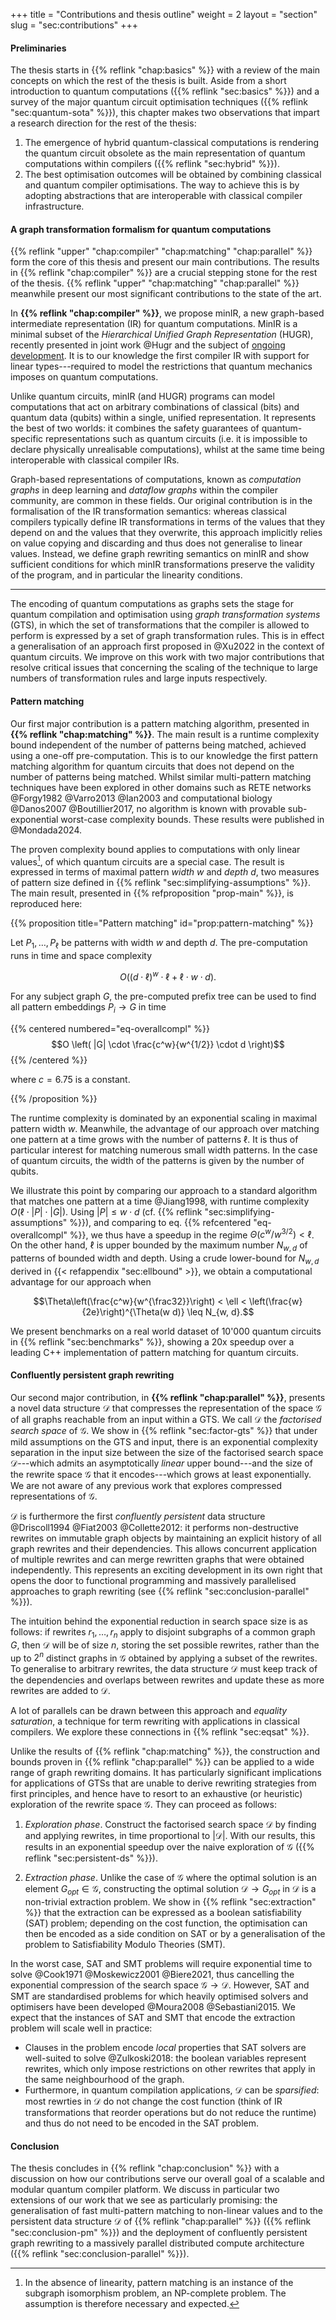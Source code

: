 +++
title = "Contributions and thesis outline"
weight = 2
layout = "section"
slug = "sec:contributions"
+++

#### Preliminaries

The thesis starts in {{% reflink "chap:basics" %}} with a review of the main
concepts on which the rest of the thesis is built. Aside from a short
introduction to quantum computations ({{% reflink "sec:basics" %}}) and a survey
of the major quantum circuit optimisation techniques
({{% reflink "sec:quantum-sota" %}}), this chapter makes two observations that
impart a research direction for the rest of the thesis:

1. The emergence of hybrid quantum-classical computations is rendering the
   quantum circuit obsolete as the main representation of quantum computations
   within compilers ({{% reflink "sec:hybrid" %}}).
2. The best optimisation outcomes will be obtained by combining classical and
   quantum compiler optimisations. The way to achieve this is by adopting
   abstractions that are interoperable with classical compiler infrastructure.

#### A graph transformation formalism for quantum computations

{{% reflink "upper" "chap:compiler" "chap:matching" "chap:parallel" %}} form the
core of this thesis and present our main contributions. The results in
{{% reflink "chap:compiler" %}} are a crucial stepping stone for the rest of the
thesis. {{% reflink "upper" "chap:matching" "chap:parallel" %}} meanwhile
present our most significant contributions to the state of the art.

In **{{% reflink "chap:compiler" %}}**, we propose minIR, a new graph-based
intermediate representation (IR) for quantum computations. MinIR is a minimal
subset of the _Hierarchical Unified Graph Representation_ (HUGR), recently
presented in joint work @Hugr and the subject of
[ongoing development](https://github.com/CQCL/hugr). It is to our knowledge the
first compiler IR with support for linear types---required to model the
restrictions that quantum mechanics imposes on quantum computations.

Unlike quantum circuits, minIR (and HUGR) programs can model computations that
act on arbitrary combinations of classical (bits) and quantum data (qubits)
within a single, unified representation. It represents the best of two worlds:
it combines the safety guarantees of quantum-specific representations such as
quantum circuits (i.e. it is impossible to declare physically unrealisable
computations), whilst at the same time being interoperable with classical
compiler IRs.

Graph-based representations of computations, known as _computation graphs_ in
deep learning and _dataflow graphs_ within the compiler community, are common in
these fields. Our original contribution is in the formalisation of the IR
transformation semantics: whereas classical compilers typically define IR
transformations in terms of the values that they depend on and the values that
they overwrite, this approach implicitly relies on value copying and discarding
and thus does not generalise to linear values. Instead, we define graph
rewriting semantics on minIR and show sufficient conditions for which minIR
transformations preserve the validity of the program, and in particular the
linearity conditions.

---

The encoding of quantum computations as graphs sets the stage for quantum
compilation and optimisation using _graph transformation systems_ (GTS), in
which the set of transformations that the compiler is allowed to perform is
expressed by a set of graph transformation rules. This is in effect a
generalisation of an approach first proposed in @Xu2022 in the context of
quantum circuits. We improve on this work with two major contributions that
resolve critical issues that concerning the scaling of the technique to large
numbers of transformation rules and large inputs respectively.

#### Pattern matching

Our first major contribution is a pattern matching algorithm, presented in
**{{% reflink "chap:matching" %}}**. The main result is a runtime complexity
bound independent of the number of patterns being matched, achieved using a
one-off pre-computation. This is to our knowledge the first pattern matching
algorithm for quantum circuits that does not depend on the number of patterns
being matched. Whilst similar multi-pattern matching techniques have been
explored in other domains such as RETE networks @Forgy1982 @Varro2013 @Ian2003
and computational biology @Danos2007 @Boutillier2017, no algorithm is known with
provable sub-exponential worst-case complexity bounds. These results were
published in @Mondada2024.

The proven complexity bound applies to computations with only linear
values[^otherwisehard], of which quantum circuits are a special case. The result
is expressed in terms of maximal pattern _width_ $w$ and _depth_ $d$, two
measures of pattern size defined in
{{% reflink "sec:simplifying-assumptions" %}}. The main result, presented in
{{% refproposition "prop-main" %}}, is reproduced here:

[^otherwisehard]:
    In the absence of linearity, pattern matching is an instance of the subgraph
    isomorphism problem, an NP-complete problem. The assumption is therefore
    necessary and expected.

{{% proposition title="Pattern matching" id="prop:pattern-matching" %}}

Let $P_1, \dots, P_\ell$ be patterns with width $w$ and depth $d$. The
pre-computation runs in time and space complexity

$$O \left( (d\cdot \ell)^w \cdot \ell + \ell \cdot w \cdot d \right).$$

For any subject graph $G$, the pre-computed prefix tree can be used to find all
pattern embeddings $P_i \to G$ in time

{{% centered numbered="eq-overallcompl" %}}
$$O \left( |G| \cdot \frac{c^w}{w^{1/2}} \cdot d \right)$$ {{% /centered %}}

where $c = 6.75$ is a constant.

{{% /proposition %}}

The runtime complexity is dominated by an exponential scaling in maximal pattern
width $w$. Meanwhile, the advantage of our approach over matching one pattern at
a time grows with the number of patterns $\ell$. It is thus of particular
interest for matching numerous small width patterns. In the case of quantum
circuits, the width of the patterns is given by the number of qubits.

We illustrate this point by comparing our approach to a standard algorithm that
matches one pattern at a time @Jiang1998, with runtime complexity
$O(\ell \cdot |P| \cdot |G|)$. Using $|P| \leq w\cdot d$ (cf.
{{% reflink "sec:simplifying-assumptions" %}}), and comparing to eq.
{{% refcentered "eq-overallcompl" %}}, we thus have a speedup in the regime
$\Theta(c^w / w^{3/2}) < \ell$. On the other hand, $\ell$ is upper bounded by
the maximum number $N_{w, d}$ of patterns of bounded width and depth. Using a
crude lower-bound for $N_{w,d}$ derived in {{< refappendix "sec:ellbound" >}},
we obtain a computational advantage for our approach when

$$\Theta\left(\frac{c^w}{w^{\frac32}}\right) < \ell < \left(\frac{w}{2e}\right)^{\Theta(w d)} \leq N_{w, d}.$$

We present benchmarks on a real world dataset of 10'000 quantum circuits in
{{% reflink "sec:benchmarks" %}}, showing a 20x speedup over a leading C++
implementation of pattern matching for quantum circuits.

#### Confluently persistent graph rewriting

Our second major contribution, in **{{% reflink "chap:parallel" %}}**, presents
a novel data structure $\mathcal{D}$ that compresses the representation of the
space $\mathcal{G}$ of all graphs reachable from an input within a GTS. We call
$\mathcal{D}$ the _factorised search space_ of $\mathcal{G}$. We show in
{{% reflink "sec:factor-gts" %}} that under mild assumptions on the GTS and
input, there is an exponential complexity separation in the input size between
the size of the factorised search space $\mathcal{D}$---which admits an
asymptotically _linear_ upper bound---and the size of the rewrite space
$\mathcal{G}$ that it encodes---which grows at least exponentially. We are not
aware of any previous work that explores compressed representations of
$\mathcal{G}$.

$\mathcal{D}$ is furthermore the first _confluently persistent_ data structure
@Driscoll1994 @Fiat2003 @Collette2012: it performs non-destructive rewrites on
immutable graph objects by maintaining an explicit history of all graph rewrites
and their dependencies. This allows concurrent application of multiple rewrites
and can merge rewritten graphs that were obtained independently. This represents
an exciting development in its own right that opens the door to functional
programming and massively parallelised approaches to graph rewriting (see
{{% reflink "sec:conclusion-parallel" %}}).

The intuition behind the exponential reduction in search space size is as
follows: if rewrites $r_1, \dots, r_n$ apply to disjoint subgraphs of a common
graph $G$, then $\mathcal{D}$ will be of size $n$, storing the set possible
rewrites, rather than the up to $2^n$ distinct graphs in $\mathcal{G}$ obtained
by applying a subset of the rewrites. To generalise to arbitrary rewrites, the
data structure $\mathcal{D}$ must keep track of the dependencies and overlaps
between rewrites and update these as more rewrites are added to $\mathcal{D}$.

A lot of parallels can be drawn between this approach and _equality saturation_,
a technique for term rewriting with applications in classical compilers. We
explore these connections in {{% reflink "sec:eqsat" %}}.

Unlike the results of {{% reflink "chap:matching" %}}, the construction and
bounds proven in {{% reflink "chap:parallel" %}} can be applied to a wide range
of graph rewriting domains. It has particularly significant implications for
applications of GTSs that are unable to derive rewriting strategies from first
principles, and hence have to resort to an exhaustive (or heuristic) exploration
of the rewrite space $\mathcal{G}$. They can proceed as follows:

1. _Exploration phase_. Construct the factorised search space $\mathcal{D}$ by
   finding and applying rewrites, in time proportional to $|\mathcal{D}|$. With
   our results, this results in an exponential speedup over the naive
   exploration of $\mathcal{G}$ ({{% reflink "sec:persistent-ds" %}}).

2. _Extraction phase_. Unlike the case of $\mathcal{G}$ where the optimal
   solution is an element $G_{opt} \in \mathcal{G}$, constructing the optimal
   solution $\mathcal{D} \rightarrow G_{opt}$ in $\mathcal{D}$ is a non-trivial
   extraction problem. We show in {{% reflink "sec:extraction" %}} that the
   extraction can be expressed as a boolean satisfiability (SAT) problem;
   depending on the cost function, the optimisation can then be encoded as a
   side condition on SAT or by a generalisation of the problem to Satisfiability
   Modulo Theories (SMT).

In the worst case, SAT and SMT problems will require exponential time to solve
@Cook1971 @Moskewicz2001 @Biere2021, thus cancelling the exponential compression
of the search space $\mathcal{G} \rightarrow \mathcal{D}$. However, SAT and SMT
are standardised problems for which heavily optimised solvers and optimisers
have been developed @Moura2008 @Sebastiani2015. We expect that the instances of
SAT and SMT that encode the extraction problem will scale well in practice:

- Clauses in the problem encode _local_ properties that SAT solvers are
  well-suited to solve @Zulkoski2018&#x200B;: the boolean variables represent
  rewrites, which only impose restrictions on other rewrites that apply in the
  same neighbourhood of the graph.
- Furthermore, in quantum compilation applications, $\mathcal{D}$ can be
  _sparsified_: most rewrties in $\mathcal{D}$ do not change the cost function
  (think of IR transformations that reorder operations but do not reduce the
  runtime) and thus do not need to be encoded in the SAT problem.

#### Conclusion

The thesis concludes in {{% reflink "chap:conclusion" %}} with a discussion on
how our contributions serve our overall goal of a scalable and modular quantum
compiler platform. We discuss in particular two extensions of our work that we
see as particularly promising: the generalisation of fast multi-pattern matching
to non-linear values and to the persistent data structure $\mathcal{D}$ of
{{% reflink "chap:parallel" %}} ({{% reflink "sec:conclusion-pm" %}}) and the
deployment of confluently persistent graph rewriting to a massively parallel
distributed compute architecture ({{% reflink "sec:conclusion-parallel" %}}).
